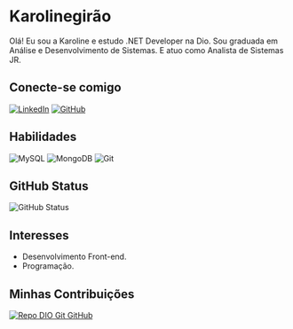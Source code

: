 # Karolinegirão
Olá! Eu sou a Karoline e estudo .NET Developer na Dio. Sou graduada em Análise e Desenvolvimento de Sistemas. E atuo como Analista de Sistemas JR.


## Conecte-se comigo
[![LinkedIn](https://img.shields.io/badge/LinkedIn-0077B5?style=for-the-badge&logo=linkedin&logoColor=white)](https://www.linkedin.com/in/karoline-oliveira-832912152/)
[![GitHub](https://img.shields.io/badge/GitHub-100000?style=for-the-badge&logo=github&logoColor=white)](https://github.com/karolinegirao)

## Habilidades
![MySQL](https://img.shields.io/badge/MySQL-00000F?style=for-the-badge&logo=mysql&logoColor=white)
![MongoDB](https://img.shields.io/badge/MongoDB-%234ea94b.svg?style=for-the-badge&logo=mongodb&logoColor=white)
![Git](https://img.shields.io/badge/GIT-E44C30?style=for-the-badge&logo=git&logoColor=white)

## GitHub Status
![GitHub Status](https://github-redme-stats.vercel.app/api?username=karolinegirao&theme=transparent&bg_color=000&border_color=30A3DC&show_icons=true&icon_color=30A3DC&title_color=E94D5F&text_color=fff&hide_title=true&hide=start)


## Interesses
- Desenvolvimento Front-end.
- Programação.

## Minhas Contribuições
[![Repo DIO Git GitHub](https://github-readme-stats.vercel.app/api/pin/?username=karolinegirao&repo=dio-lab-open-source&bg_color=000&border_color=30A3DC&show_icons=true&icon_color=30A3DC&title_color=E94D5F&text_color=FFF)](https://github.com/karolinegirao/dio-lab-open-source)


